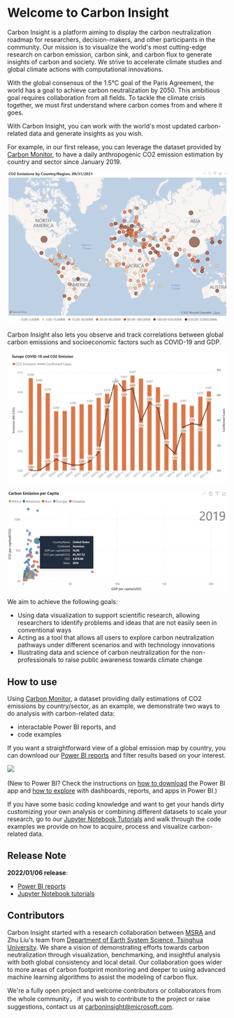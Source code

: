 # Welcome to Carbon Insight

Carbon Insight is a platform aiming to display the carbon neutralization roadmap for researchers, decision-makers, and other participants in the community. Our mission is to visualize the world's most cutting-edge research on carbon emission, carbon sink, and carbon flux to generate insights of carbon and society. We strive to accelerate climate studies and global climate actions with computational innovations.

With the global consensus of the 1.5°C goal of the Paris Agreement, the world has a goal to achieve carbon neutralization by 2050. This ambitious goal requires collaboration from all fields. To tackle the climate crisis together, we must first understand where carbon comes from and where it goes.

With Carbon Insight, you can work with the world's most updated carbon-related data and generate insights as you wish.

For example, in our first release, you can leverage the dataset provided by [Carbon Monitor](https://carbonmonitor.org.cn/), to have a daily anthropogenic CO2 emission estimation by country and sector since January 2019.

![](assets/ss01.png)

Carbon Insight also lets you observe and track correlations between global carbon emissions and socioeconomic factors such as COVID-19 and GDP.

![](assets/ss02.png)

![](assets/ss03.png)

We aim to achieve the following goals:

- Using data visualization to support scientific research, allowing researchers to identify problems and ideas that are not easily seen in conventional ways
- Acting as a tool that allows all users to explore carbon neutralization pathways under different scenarios and with technology innovations
- Illustrating data and science of carbon neutralization for the non-professionals to raise public awareness towards climate change

## How to use

Using [Carbon Monitor](https://carbonmonitor.org.cn/), a dataset providing daily estimations of CO2 emissions by country/sector, as an example, we demonstrate two ways to do analysis with carbon-related data:
* interactable Power BI reports, and 
* code examples 

If you want a straightforward view of a global emission map by country, you can download our [Power BI reports](https://github.com/microsoft/Carbon-Insight/tree/main/powerbi) and filter results based on your interest.

![](assets/Emission-updated.gif)

(New to Power BI? Check the instructions on [how to download](https://powerbi.microsoft.com/en-us/downloads/) the Power BI app and [how to explore](https://docs.microsoft.com/en-us/learn/modules/explore-power-bi-service/3-navigate-content) with dashboards, reports, and apps in Power BI.)

If you have some basic coding knowledge and want to get your hands dirty customizing your own analysis or combining different datasets to scale your research, go to our [Jupyter Notebook Tutorials](https://github.com/microsoft/Carbon-Insight/tree/main/notebook) and walk through the code examples we provide on how to acquire, process and visualize carbon-related data.


## Release Note

**2022/01/06 release**:

* [Power BI reports](https://github.com/microsoft/Carbon-Insight/tree/main/powerbi) 
* [Jupyter Notebook tutorials](https://github.com/microsoft/Carbon-Insight/tree/main/notebook)


## Contributors

Carbon Insight started with a research collaboration between [MSRA](https://www.msra.cn/) and Zhu Liu's team from [Department of Earth System Science, Tsinghua University](https://www.dess.tsinghua.edu.cn/en/). We share a vision of demonstrating efforts towards carbon neutralization through visualization, benchmarking, and insightful analysis with both global consistency and local detail. Our collaboration goes wider to more areas of carbon footprint monitoring and deeper to using advanced machine learning algorithms to assist the modeling of carbon flux.

We're a fully open project and welcome contributors or collaborators from the whole community， if you wish to contribute to the project or raise suggestions, contact us at [carboninsight@microsoft.com](carboninsight@microsoft.com).


